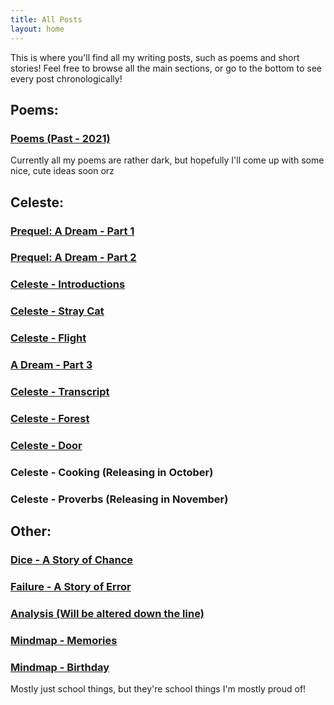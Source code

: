```yaml
---
title: All Posts
layout: home
---
```

This is where you'll find all my writing posts, such as poems and short stories! Feel free to browse all the main sections, or go to the bottom to see every post chronologically!

## Poems: ##

### [Poems (Past - 2021)](/poetry/2021/01/01/2021poems) ###
Currently all my poems are rather dark, but hopefully I'll come up with some nice, cute ideas soon orz

## Celeste: ##

### [Prequel: A Dream - Part 1](/celeste/2020/07/07/dream-pt-1) ###
### [Prequel: A Dream - Part 2](/celeste/2020/07/31/dream-pt-2) ###
### [Celeste - Introductions](/celeste/2020/09/27/introductions) ###
### [Celeste - Stray Cat](/celeste/2021/03/28/stray-cat) ###
### [Celeste - Flight](/celeste/2021/04/22/wings) ###
### [A Dream - Part 3](/celeste/2021/02/28/dream-pt-3) ###
### [Celeste - Transcript](/celeste/2021/05/27/transcript) ###
### [Celeste - Forest](/celeste/2021/07/27/forest) ###
### [Celeste - Door](/celeste/2021/09/30/door) ###
### Celeste - Cooking (Releasing in October) ###
### Celeste - Proverbs (Releasing in November) ###

## Other: ##

### [Dice - A Story of Chance](/prose/2020/11/30/dice) ###
### [Failure - A Story of Error](/prose/2020/03/19/failure) ###
### [Analysis (Will be altered down the line)](/schoolwork/2021/02/11/analysis) ###
### [Mindmap - Memories](/other/2021/05/27/memories) ###
### [Mindmap - Birthday](/other/2021/05/27/birthday) ###
Mostly just school things, but they're school things I'm mostly proud of!